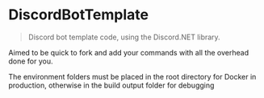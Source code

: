 # DiscordBotTemplate

> Discord bot template code, using the Discord.NET library.

Aimed to be quick to fork and add your commands with all the overhead done for you.

The environment folders must be placed in the root directory for Docker in production, otherwise in the build output folder for debugging
